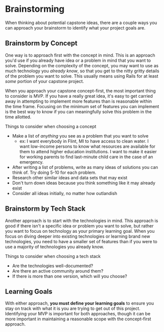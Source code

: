 # Brainstorming

When thinking about potential capstone ideas, there are a couple ways you can approach your brainstorm to identify what your project goals are.


## Brainstorm by Concept
One way is to approach first with the concept in mind. This is an approach you'd use if you already have idea or a problem in mind that you want to solve. Depending on the complexity of the concept, you may want to use as much technology you _already know_, so that you get to the nitty gritty details of the problem you want to solve. This usually means using Rails for at least _some_ portion of your capstone project.

When you approach your capstone concept-first, the most important thing to consider is MVP. If you have a really great idea, it's  easy to get carried away in attempting to implement more features than is reasonable within the time frame. Focusing on the minimum set of features you can implement is the best way to know if you can meaningfully solve this problem in the time allotted.

Things to consider when choosing a concept
- Make a list of _anything_ you see as a problem that you want to solve
  - ex: I want everybody in Flint, MI to have access to clean water. I want low-income persons to know what resources are available for them to attend higher education institutions. I want to make it easier for working parents to find last-minute child care in the case of an emergency.
- After writing a list of problems, write as many ideas of solutions you can think of. Try doing 5-10 for each problem.  
- Research other similar ideas and data sets that may exist
- Don't turn down ideas because you think something like it may already exist
- Consider all ideas initially, no matter how outlandish


## Brainstorm by Tech Stack
Another approach is to start with the technologies in mind. This approach is good if there isn't a specific idea or problem you want to solve, but rather you want to focus on technology as your primary learning goal. When you focus on diving deeper into existing technologies or learning brand new technologies, you need to have a smaller set of features than if you were to use a majority of technologies you already know.

Things to consider when choosing a tech stack
- Are the technologies well-documented?
- Are there an active community around them?
- If there is more than one version, which will you choose?

## Learning Goals
With either approach, **you must define your learning goals** to ensure you stay on track with what it is you are trying to get out of this project. Identifying your MVP is important for both approaches, though it can be more important in maintaining a reasonable scope with the concept-first approach.
